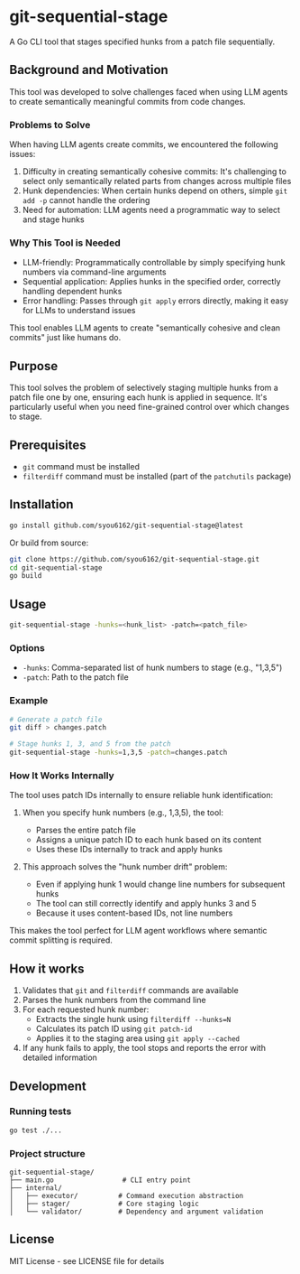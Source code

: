 # git-sequential-stage

A Go CLI tool that stages specified hunks from a patch file sequentially.

## Background and Motivation

This tool was developed to solve challenges faced when using LLM agents to create semantically meaningful commits from code changes.

### Problems to Solve

When having LLM agents create commits, we encountered the following issues:

1. Difficulty in creating semantically cohesive commits: It's challenging to select only semantically related parts from changes across multiple files
2. Hunk dependencies: When certain hunks depend on others, simple `git add -p` cannot handle the ordering
3. Need for automation: LLM agents need a programmatic way to select and stage hunks

### Why This Tool is Needed

- LLM-friendly: Programmatically controllable by simply specifying hunk numbers via command-line arguments
- Sequential application: Applies hunks in the specified order, correctly handling dependent hunks
- Error handling: Passes through `git apply` errors directly, making it easy for LLMs to understand issues

This tool enables LLM agents to create "semantically cohesive and clean commits" just like humans do.

## Purpose

This tool solves the problem of selectively staging multiple hunks from a patch file one by one, ensuring each hunk is applied in sequence. It's particularly useful when you need fine-grained control over which changes to stage.

## Prerequisites

- `git` command must be installed
- `filterdiff` command must be installed (part of the `patchutils` package)

## Installation

```bash
go install github.com/syou6162/git-sequential-stage@latest
```

Or build from source:

```bash
git clone https://github.com/syou6162/git-sequential-stage.git
cd git-sequential-stage
go build
```

## Usage

```bash
git-sequential-stage -hunks=<hunk_list> -patch=<patch_file>
```

### Options

- `-hunks`: Comma-separated list of hunk numbers to stage (e.g., "1,3,5")
- `-patch`: Path to the patch file

### Example

```bash
# Generate a patch file
git diff > changes.patch

# Stage hunks 1, 3, and 5 from the patch
git-sequential-stage -hunks=1,3,5 -patch=changes.patch
```

### How It Works Internally

The tool uses patch IDs internally to ensure reliable hunk identification:

1. When you specify hunk numbers (e.g., 1,3,5), the tool:
   - Parses the entire patch file
   - Assigns a unique patch ID to each hunk based on its content
   - Uses these IDs internally to track and apply hunks
   
2. This approach solves the "hunk number drift" problem:
   - Even if applying hunk 1 would change line numbers for subsequent hunks
   - The tool can still correctly identify and apply hunks 3 and 5
   - Because it uses content-based IDs, not line numbers

This makes the tool perfect for LLM agent workflows where semantic commit splitting is required.

## How it works

1. Validates that `git` and `filterdiff` commands are available
2. Parses the hunk numbers from the command line
3. For each requested hunk number:
   - Extracts the single hunk using `filterdiff --hunks=N`
   - Calculates its patch ID using `git patch-id`
   - Applies it to the staging area using `git apply --cached`
4. If any hunk fails to apply, the tool stops and reports the error with detailed information

## Development

### Running tests

```bash
go test ./...
```

### Project structure

```
git-sequential-stage/
├── main.go                 # CLI entry point
├── internal/
│   ├── executor/          # Command execution abstraction
│   ├── stager/            # Core staging logic
│   └── validator/         # Dependency and argument validation
```

## License

MIT License - see LICENSE file for details